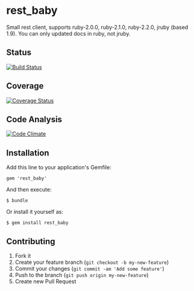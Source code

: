# rest_baby

Small rest client, supports ruby-2.0.0, ruby-2.1.0, ruby-2.2.0, jruby (based 1.9). You can only updated docs in ruby, not jruby.

## Status
[![Build Status](https://travis-ci.org/dmcnulla/rest_baby.svg?branch=master)](https://travis-ci.org/dmcnulla/rest_baby)

## Coverage
[![Coverage Status](https://coveralls.io/repos/dmcnulla/rest_baby/badge.svg?branch=v1_5&service=github)](https://coveralls.io/github/dmcnulla/rest_baby?branch=v1_5)

## Code Analysis
[![Code Climate](https://codeclimate.com/github/dmcnulla/rest_baby/badges/gpa.svg)](https://codeclimate.com/github/dmcnulla/rest_baby)

## Installation

Add this line to your application's Gemfile:

	gem 'rest_baby'

And then execute:

	$ bundle

Or install it yourself as:

	$ gem install rest_baby

## Contributing

1. Fork it
2. Create your feature branch (`git checkout -b my-new-feature`)
3. Commit your changes (`git commit -am 'Add some feature'`)
4. Push to the branch (`git push origin my-new-feature`)
5. Create new Pull Request
